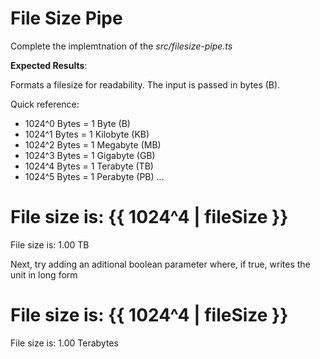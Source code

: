 # File Size Pipe

Complete the implemtnation of the _*src/filesize-pipe.ts*_

**Expected Results**:

Formats a filesize for readability. The input is passed in bytes (B).

Quick reference:

- 1024^0 Bytes = 1 Byte (B)
- 1024^1 Bytes = 1 Kilobyte (KB)
- 1024^2 Bytes = 1 Megabyte (MB)
- 1024^3 Bytes = 1 Gigabyte (GB)
- 1024^4 Bytes = 1 Terabyte (TB)
- 1024^5 Bytes = 1 Perabyte (PB)
...

File size is: {{ 1024^4 | fileSize }}
=
File size is: 1.00 TB

Next, try adding an aditional boolean parameter where, if true, writes the unit in long form

File size is: {{ 1024^4 | fileSize }}
=
File size is: 1.00 Terabytes
